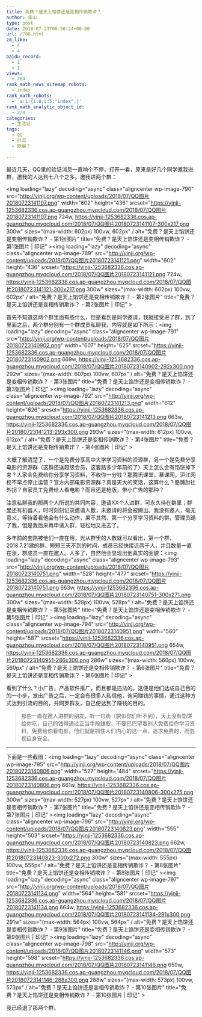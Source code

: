 ```yaml
---
title: 免费？是天上馅饼还是变相传销欺诈？
author: 青山
type: post
date: 2018-07-23T06:50:24+00:00
url: /788.html
zm_like:
  - 4
  - 4
baidu_record:
  - 1
  - 1
views:
  - 764
rank_math_news_sitemap_robots:
  - index
rank_math_robots:
  - 'a:1:{i:0;s:5:"index";}'
rank_math_analytic_object_id:
  - 228
categories:
  - 生活记
tags:
  - QQ
  - 引流
  - 欺骗？

---
```

最近几天，QQ里的验证消息一直响个不停，打开一看，原来是好几个同学邀我进群，邀我的人达到七八个之多。邀我进两个群：

<img loading="lazy" decoding="async" class="aligncenter wp-image-790" src="http://yinji.org/wp-content/uploads/2018/07/QQ图片20180723141107.png" width="602" height="436" srcset="https://yinji-1253682336.cos.ap-guangzhou.myqcloud.com/2018/07/QQ图片20180723141107.png 724w, https://yinji-1253682336.cos.ap-guangzhou.myqcloud.com/2018/07/QQ图片20180723141107-300x217.png 300w" sizes="(max-width: 602px) 100vw, 602px" / alt="免费？是天上馅饼还是变相传销欺诈？ - 第1张图片" title="免费？是天上馅饼还是变相传销欺诈？ - 第1张图片 | 印记" ><img loading="lazy" decoding="async" class="aligncenter wp-image-789" src="http://yinji.org/wp-content/uploads/2018/07/QQ图片20180723141121.png" width="602" height="436" srcset="https://yinji-1253682336.cos.ap-guangzhou.myqcloud.com/2018/07/QQ图片20180723141121.png 724w, https://yinji-1253682336.cos.ap-guangzhou.myqcloud.com/2018/07/QQ图片20180723141121-300x217.png 300w" sizes="(max-width: 602px) 100vw, 602px" / alt="免费？是天上馅饼还是变相传销欺诈？ - 第2张图片" title="免费？是天上馅饼还是变相传销欺诈？ - 第2张图片 | 印记" >

首先不知道这两个群里面有些什么，但是看到是同学邀请，我就接受进了群，到了里面之后，两个群分别有一个群成员私聊我，内容就是如下所示：<img loading="lazy" decoding="async" class="aligncenter wp-image-791" src="http://yinji.org/wp-content/uploads/2018/07/QQ图片20180723140902.png" width="607" height="625" srcset="https://yinji-1253682336.cos.ap-guangzhou.myqcloud.com/2018/07/QQ图片20180723140902.png 669w, https://yinji-1253682336.cos.ap-guangzhou.myqcloud.com/2018/07/QQ图片20180723140902-292x300.png 292w" sizes="(max-width: 607px) 100vw, 607px" / alt="免费？是天上馅饼还是变相传销欺诈？ - 第3张图片" title="免费？是天上馅饼还是变相传销欺诈？ - 第3张图片 | 印记" ><img loading="lazy" decoding="async" class="aligncenter wp-image-792" src="http://yinji.org/wp-content/uploads/2018/07/QQ图片20180723141213.png" width="612" height="626" srcset="https://yinji-1253682336.cos.ap-guangzhou.myqcloud.com/2018/07/QQ图片20180723141213.png 663w, https://yinji-1253682336.cos.ap-guangzhou.myqcloud.com/2018/07/QQ图片20180723141213-293x300.png 293w" sizes="(max-width: 612px) 100vw, 612px" / alt="免费？是天上馅饼还是变相传销欺诈？ - 第4张图片" title="免费？是天上馅饼还是变相传销欺诈？ - 第4张图片 | 印记" >

大概了解清楚了，一个是免费分享高中大学学习资料的资源群，另一个是免费分享电影的资源群（这群还送超级会员，这套路多少年前的了）天上怎么会有馅饼掉下来？人家会免费给你分享学习资料，不收你一分钱？那腾讯课堂，慕课网，沪江网校不早点停止运营？官方内部电影资源群？真是天大的笑话，这算什么？胳膊肘往外拐？自家员工免费给人看电影？而且还是枪版，带小广告的那种？

注意私聊我的那两个人所说的共同内容，邀请XX个人进群，可永久待在群里；群里还有机器人，时时刻刻记录邀请人数，未邀请的将会被踢出。我没有邀人，毫无意义，等待着看他会有什么动作，果不其然，第一个分享学习资料的群，管理员踢了我，但是我后来再申请入群，轻松地又进去了。

多年前的套路被他们一直在用，光从群里的人数就可以看出，第一个群，2018.7.21建的群，短短三天不到的时间，成员已经快接近两千人，并且数量一直在涨，群成员一直在邀人。人多了，自然他会显现出他真实的面貌：<img loading="lazy" decoding="async" class="aligncenter wp-image-793" src="http://yinji.org/wp-content/uploads/2018/07/QQ图片20180723140751.png" width="528" height="477" srcset="https://yinji-1253682336.cos.ap-guangzhou.myqcloud.com/2018/07/QQ图片20180723140751.png 663w, https://yinji-1253682336.cos.ap-guangzhou.myqcloud.com/2018/07/QQ图片20180723140751-300x271.png 300w" sizes="(max-width: 528px) 100vw, 528px" / alt="免费？是天上馅饼还是变相传销欺诈？ - 第5张图片" title="免费？是天上馅饼还是变相传销欺诈？ - 第5张图片 | 印记" ><img loading="lazy" decoding="async" class="aligncenter wp-image-794" src="http://yinji.org/wp-content/uploads/2018/07/QQ图片20180723140951.png" width="560" height="587" srcset="https://yinji-1253682336.cos.ap-guangzhou.myqcloud.com/2018/07/QQ图片20180723140951.png 654w, https://yinji-1253682336.cos.ap-guangzhou.myqcloud.com/2018/07/QQ图片20180723140951-286x300.png 286w" sizes="(max-width: 560px) 100vw, 560px" / alt="免费？是天上馅饼还是变相传销欺诈？ - 第6张图片" title="免费？是天上馅饼还是变相传销欺诈？ - 第6张图片 | 印记" >

看到了什么？小广告，产品软件推广，而且都是违法的。这便是他们达成自己目的的一小步，发出广告之后，一定会有很多人私信他，询问赚钱的事情，通过这种方式达到引流的目的，并网罗群友，自己便达到了赚钱的目的。

<blockquote id="sc_error">
  <p>
    那些一直在邀人进群的朋友，听一句劝（貌似你们听不到），天上没有馅饼给你吃，自己的钱得通过正当手段赚取，不要巴巴望着别人免费给你学习资料，免费给你看电影。他们就是抓住人们内心的这一点，追求免费的，而忽视自身安全。
  </p>
</blockquote>

* * *

下面是一些截图：<img loading="lazy" decoding="async" class="aligncenter wp-image-795" src="http://yinji.org/wp-content/uploads/2018/07/QQ图片20180723140806.png" width="527" height="484" srcset="https://yinji-1253682336.cos.ap-guangzhou.myqcloud.com/2018/07/QQ图片20180723140806.png 661w, https://yinji-1253682336.cos.ap-guangzhou.myqcloud.com/2018/07/QQ图片20180723140806-300x275.png 300w" sizes="(max-width: 527px) 100vw, 527px" / alt="免费？是天上馅饼还是变相传销欺诈？ - 第7张图片" title="免费？是天上馅饼还是变相传销欺诈？ - 第7张图片 | 印记" ><img loading="lazy" decoding="async" class="aligncenter wp-image-796" src="http://yinji.org/wp-content/uploads/2018/07/QQ图片20180723140823.png" width="555" height="503" srcset="https://yinji-1253682336.cos.ap-guangzhou.myqcloud.com/2018/07/QQ图片20180723140823.png 662w, https://yinji-1253682336.cos.ap-guangzhou.myqcloud.com/2018/07/QQ图片20180723140823-300x272.png 300w" sizes="(max-width: 555px) 100vw, 555px" / alt="免费？是天上馅饼还是变相传销欺诈？ - 第8张图片" title="免费？是天上馅饼还是变相传销欺诈？ - 第8张图片 | 印记" ><img loading="lazy" decoding="async" class="aligncenter wp-image-797" src="http://yinji.org/wp-content/uploads/2018/07/QQ图片20180723141134.png" width="564" height="581" srcset="https://yinji-1253682336.cos.ap-guangzhou.myqcloud.com/2018/07/QQ图片20180723141134.png 664w, https://yinji-1253682336.cos.ap-guangzhou.myqcloud.com/2018/07/QQ图片20180723141134-291x300.png 291w" sizes="(max-width: 564px) 100vw, 564px" / alt="免费？是天上馅饼还是变相传销欺诈？ - 第9张图片" title="免费？是天上馅饼还是变相传销欺诈？ - 第9张图片 | 印记" ><img loading="lazy" decoding="async" class="aligncenter wp-image-798" src="http://yinji.org/wp-content/uploads/2018/07/QQ图片20180723141146.png" width="573" height="598" srcset="https://yinji-1253682336.cos.ap-guangzhou.myqcloud.com/2018/07/QQ图片20180723141146.png 659w, https://yinji-1253682336.cos.ap-guangzhou.myqcloud.com/2018/07/QQ图片20180723141146-288x300.png 288w" sizes="(max-width: 573px) 100vw, 573px" / alt="免费？是天上馅饼还是变相传销欺诈？ - 第10张图片" title="免费？是天上馅饼还是变相传销欺诈？ - 第10张图片 | 印记" >

我已经退了那两个群。
